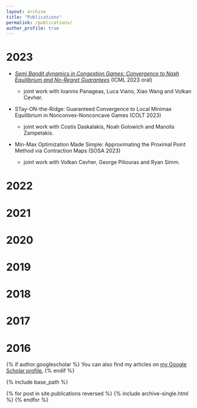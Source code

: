 ```yaml
---
layout: archive
title: "Publications"
permalink: /publications/
author_profile: true
---
```


2023
======
* [<em>Semi Bandit dynamics in Congestion Games: Convergence to Nash Equilibrium and No-Regret Guarantees</em>](https://github.com/sskoul/sskoul.github.io/tree/master/_pages/papers/) (ICML 2023 oral)
  * joint work with Ioannis Panageas, Luca Viano, Xiao Wang and Volkan Cevher.

* STay-ON-the-Ridge: Guaranteed Convergence to Local Minimax Equilibrium in Nonconvex-Nonconcave Games (COLT 2023)
  * joint work with Costis Daskalakis, Noah Golowich and Manolis Zampetakis.

* Min-Max Optimization Made Simple: Approximating the Proximal Point Method via Contraction Maps (SOSA 2023)
  * joint work with Volkan Cevher, George Piliouras and Ryan Simm.

2022
======

2021
======

2020
======

2019
======

2018
======

2017
======

2016
======

{% if author.googlescholar %}
  You can also find my articles on <u><a href="{{author.googlescholar}}">my Google Scholar profile</a>.</u>
{% endif %}

{% include base_path %}

{% for post in site.publications reversed %}
  {% include archive-single.html %}
{% endfor %}
